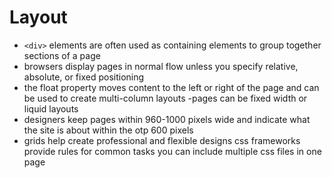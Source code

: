 # Layout

- `<div>` elements are often used as containing elements to group together sections of a page
- browsers display pages in normal flow unless you specify relative, absolute, or fixed positioning
- the float property moves content to the left or right of the page and can be used to create multi-column layouts
-pages can be fixed width or liquid layouts
- designers keep pages within 960-1000 pixels wide and indicate what the site is about within the otp 600 pixels
- grids help create professional and flexible designs
css frameworks provide rules for common tasks
you can include multiple css files in one page
